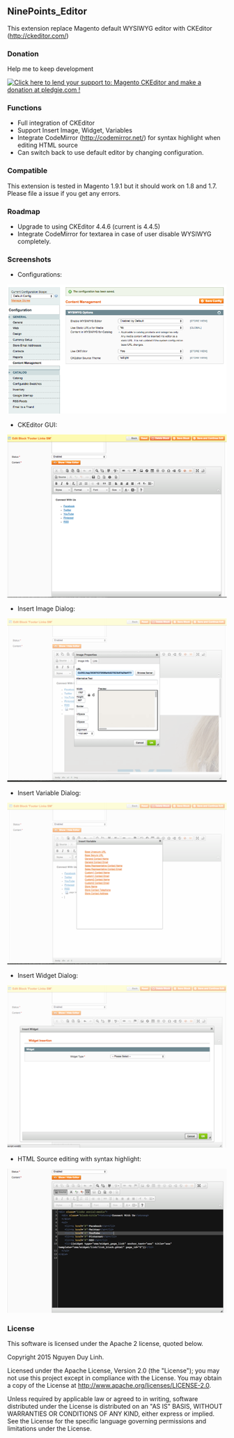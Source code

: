 ## NinePoints_Editor

This extension replace Magento default WYSIWYG editor with CKEditor (http://ckeditor.com/)

### Donation

Help me to keep development

<a href='https://pledgie.com/campaigns/28093'><img alt='Click here to lend your support to: Magento CKEditor and make a donation at pledgie.com !' src='https://pledgie.com/campaigns/28093.png?skin_name=chrome' border='0' ></a>

### Functions

- Full integration of CKEditor
- Support Insert Image, Widget, Variables
- Integrate CodeMirror (http://codemirror.net/) for syntax highlight when editing HTML source
- Can switch back to use default editor by changing configuration.

### Compatible

This extension is tested in Magento 1.9.1 but it should work on 1.8 and 1.7.
 Please file a issue if you get any errors.

### Roadmap

- Upgrade to using CKEditor 4.4.6 (current is 4.4.5)
- Integrate CodeMirror for textarea in case of user disable WYSIWYG completely.

### Screenshots

- Configurations: 

![Configuration](/screens/configuration.png)

- CKEditor GUI: 

![CKEditor](/screens/1.png)

- Insert Image Dialog: 

![CKEditor](/screens/insert_images.png)

- Insert Variable Dialog: 

![CKEditor](/screens/insert_variables.png)

- Insert Widget Dialog: 

![CKEditor](/screens/insert_widget.png)

- HTML Source editing with syntax highlight: 

![CKEditor](/screens/html_source_editing.png)

### License

This software is licensed under the Apache 2 license, quoted below.

Copyright 2015 Nguyen Duy Linh.

Licensed under the Apache License, Version 2.0 (the "License"); you may not use this project except in compliance with the License. You may obtain a copy of the License at http://www.apache.org/licenses/LICENSE-2.0.

Unless required by applicable law or agreed to in writing, software distributed under the License is distributed on an "AS IS" BASIS, WITHOUT WARRANTIES OR CONDITIONS OF ANY KIND, either express or implied. See the License for the specific language governing permissions and limitations under the License.